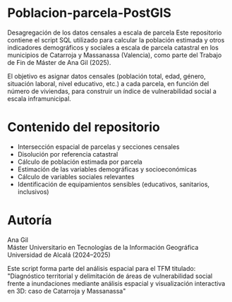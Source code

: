 # Poblacion-parcela-PostGIS
Desagregación de los datos censales a escala de parcela
Este repositorio contiene el script SQL utilizado para calcular la población estimada y otros indicadores demográficos y sociales a escala de parcela catastral en los municipios de Catarroja y Massanassa (Valencia), como parte del Trabajo de Fin de Máster de Ana Gil (2025).

El objetivo es asignar datos censales (población total, edad, género, situación laboral, nivel educativo, etc.) a cada parcela, en función del número de viviendas, para construir un índice de vulnerabilidad social a escala inframunicipal.

# Contenido del repositorio
 - Intersección espacial de parcelas y secciones censales
  - Disolución por referencia catastral
  - Cálculo de población estimada por parcela
  - Estimación de las variables demográficas y socioeconómicas
  - Cálculo de variables sociales relevantes
  - Identificación de equipamientos sensibles (educativos, sanitarios, inclusivos)

# Autoría
Ana Gil  
Máster Universitario en Tecnologías de la Información Geográfica  
Universidad de Alcalá (2024–2025)

Este script forma parte del análisis espacial para el TFM titulado:
"Diagnóstico territorial y delimitación de áreas de vulnerabilidad social frente a inundaciones mediante análisis espacial y visualización interactiva en 3D: caso de Catarroja y Massanassa"
